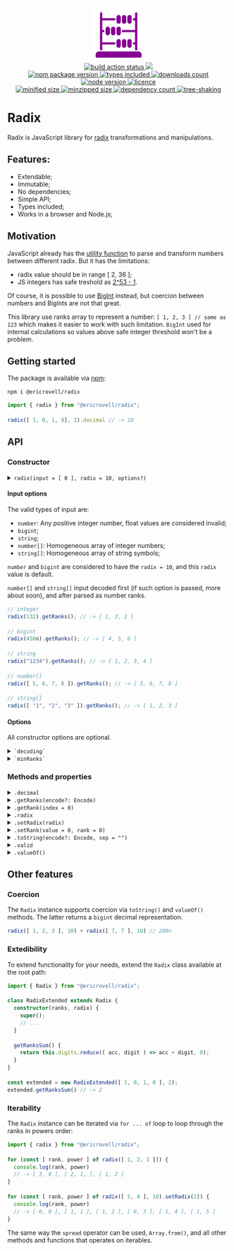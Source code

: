 <div align="center">
  <img
    alt="Abacus as symbol of representing numbers in different bases"
    src="assets/logo.svg"
    width="125px"
    height="125px"
    padding="25px"
  />
</div>

<div align="center">
  <a href="https://github.com/EricRovell/radix/actions">
    <img alt="build action status" src="https://github.com/EricRovell/radix/workflows/build/badge.svg" />
  </a>
  <a href="https://codecov.io/gh/EricRovell/radix">
    <img src="https://codecov.io/gh/EricRovell/radix/branch/main/graph/badge.svg?token=FHC119ASN8"/>
  </a>
</div>

<div align="center">
  <a href="https://www.npmjs.com/package/@ericrovell/radix">
    <img alt="npm package version" src="https://badgen.net/npm/v/@ericrovell/radix/" />
  </a>
  <a href="https://www.npmjs.com/package/@ericrovell/radix">
    <img alt="types included" src="https://badgen.net/npm/types/@ericrovell/radix/" />
  </a>
  <a href="https://www.npmjs.com/package/@ericrovell/radix">
    <img alt="downloads count" src="https://badgen.net/npm/dt/@ericrovell/radix/" />
  </a>
  <a href="https://www.npmjs.com/package/@ericrovell/radix">
    <img alt="node version" src="https://badgen.net/npm/node/@ericrovell/radix/" />
  </a>
  <a href="https://www.npmjs.com/package/@ericrovell/radix">
    <img alt="licence" src="https://badgen.net/npm/license/@ericrovell/radix/" />
  </a>
</div>

<div align="center">
  <a href="https://bundlephobia.com/package/@ericrovell/radix">
    <img alt="minified size" src="https://badgen.net/bundlephobia/min/@ericrovell/radix/" />
  </a>
  <a href="https://bundlephobia.com/package/@ericrovell/radix">
    <img alt="minzipped size" src="https://badgen.net/bundlephobia/minzip/@ericrovell/radix/" />
  </a>
  <a href="https://bundlephobia.com/package/@ericrovell/radix">
    <img alt="dependency count" src="https://badgen.net/bundlephobia/dependency-count/@ericrovell/radix/" />
  </a>
  <a href="https://bundlephobia.com/package/@ericrovell/radix">
    <img alt="tree-shaking" src="https://badgen.net/bundlephobia/tree-shaking/@ericrovell/radix/" />
  </a>
</div>

# Radix

Radix is JavaScript library for [radix](https://en.wikipedia.org/wiki/Radix) transformations and manipulations.

## Features:

- Extendable;
- Immutable;
- No dependencies;
- Simple API;
- Types included;
- Works in a browser and Node.js;

## Motivation

JavaScript already has the [utility function](https://developer.mozilla.org/en-US/docs/Web/JavaScript/Reference/Global_Objects/parseInt) to parse and transform numbers between different radix. But it has the limitations:

- radix value should be in range [ 2, 36 ];
- JS integers has safe treshold as [2^53 - 1](https://developer.mozilla.org/en-US/docs/Web/JavaScript/Reference/Global_Objects/Number/isSafeInteger).

Of course, it is possible to use [BigInt](https://developer.mozilla.org/en-US/docs/Web/JavaScript/Reference/Global_Objects/BigInt) instead, but coercion between numbers and BigInts are not that great.

This library use ranks array to represent a number: `[ 1, 2, 3 ] // same as 123` which makes it easier to work with such limitation. `BigInt` used for internal calculations so values above safe integer threshold won't be a problem.

## Getting started

The package is available via [npm](https://www.npmjs.com/package/@ericrovell/radix):

```
npm i @ericrovell/radix
```

```ts
import { radix } from "@ericrovell/radix";

radix([ 1, 0, 1, 0], 2).decimal // -> 10
```

## API

### Constructor

<details>
  <summary>
    <code>radix(input = [ 0 ], radix = 10, options?)</code>
  </summary>

  Constructs a number from given ranks and specified radix.
  The input is validated, more about the validation rules in `.valid` property description.

  In case of invalid input the fallback is number 0 in binary system.

  ```ts
  radix().decimal                            // -> 0
  radix([ 1, 0, 0 ]).decimal                 // -> 4
  radix([ 1, 0, 0, 1, 1, 0, 1 ], 2).decimal  // -> 77
  radix([ 5, 0 ], 2).decimal                 // -> 0, invalid input
  ```
</details>

#### Input options

The valid types of input are:

- `number`: Any positive integer number, float values are considered invalid;
- `bigint`;
- `string`;
- `number[]`: Homogeneous array of integer numbers;
- `string[]`: Homogeneous array of string symbols;

`number` and `bigint` are considered to have the `radix = 10`, and this `radix` value is default.

`number[]` and `string[]` input decoded first (if such option is passed, more about soon), and after parsed as number ranks.

```ts
// integer
radix(132).getRanks(); // -> [ 1, 3, 2 ]

// bigint
radix(456n).getRanks(); // -> [ 4, 5, 6 ]

// string
radix("1234").getRanks(); // -> [ 1, 2, 3, 4 ]

// number[]
radix([ 5, 6, 7, 8 ]).getRanks(); // -> [ 5, 6, 7, 8 ]

// string[]
radix([ "1", "2", "3" ]).getRanks(); // -> [ 1, 2, 3 ]
```

#### Options

All constructor options are optional.

<details>
  <summary>
    <code>`decoding`</code>
  </summary>

  To define custom ranks decoding, provide a decodings object:

  ```ts
  import type { Decodings } from "@ericrovell/radix";

  const decodings: Decodings = {
    "A": 0,
    "B": 1,
  };

  radix([ "A", "B" ], 2, { decode: decodings }).getRanks(); // -> [ 1, 0 ]
  ```

  Also, the decoder function can be provided instead:

  ```ts
  import type { Decoder } from "@ericrovell/radix";

  const decoder: Decoder = rank => rank ? "A" : rank;

  radix([ "A", 1 ], 2, { decoder }).getRanks(); // -> [ 0, 1 ]
  ```
</details>

<details>
  <summary>
    <code>`minRanks`</code>
  </summary>

  Sets the minimal number of ranks.

  ```ts
  radix([ 1 ], 2, { minRanks: 5 }).getRanks();     // -> [ 0, 0, 0, 0, 1 ]
  radix([ 1 ], 2, { minRanks: -5 }).getRanks();    // -> [ 1 ]
  radix([ 1, 2, 3, 4 ], 10, { minRanks: 3 }); // -> [ 1, 2, 3, 4 ]
  ```
</details>

### Methods and properties

<details>
  <summary>
    <code>.decimal</code>
  </summary>

  Returns the numeric decimal representation.

  ```ts
  radix([ 1, 0, 1, 0 ], 2).decimal // -> 10
  radix([ 2, 4, 5 ], 8).decimal    // -> 165
  ```

  Do not use if the decimal value may exceed the safe integer value as it returns `Number` instance which is not safe.
  Use `.valueOf()` instead.
</details>

<details>
  <summary>
    <code>.getRanks(encode?: Encode)</code>
  </summary>

  Returns ranks the number consists of.

  ```ts
  radix([ 1, 0, 1 ], 2).getRanks() // -> [ 1, 0, 1 ]
  ```

  The output may be encoded using the `encode` argument.

  Encoding using the the encodings object:

  ```ts
  import type { Encodings } from "@ericrovell/radix";

  const binary = {
    0: "A",
    1: "B"
  };

  radix([ 1, 0, 1, 0 ], 2).toString(binary)  // -> [ "B", "A, "B", "A ]
  ```

  Encoding using the the encoder function:

  ```ts
  import type { Encoder } from "@ericrovell/radix";

  const binaryEncoder: Encoder = rank => {
    return rank === 0 ? "A" : "B"
  };

  radix([ 1, 0, 1, 0 ], 2).toString(binaryEncoder)  // -> [ "B", "A, "B", "A ]
  ```
</details>

<details>
  <summary>
    <code>.getRank(index = 0)</code>
  </summary>

  Returns the rank value at specified index.

	Index is tied to the rank's power:

  $$ 1234 = 1 * 10^3 + 2 * 10^2 + 3 * 10^1 + 4 * 10^0$$

  Here, the last rank value *4* has a power of *0*, that's how index is calculated.

  ```ts
  const number = radix([ 1, 2, 3, 4 ], 10)

  number.rank(0); // -> 4
  number.rank(3); // -> 1
  ```
</details>

<details>
  <summary>
    <code>.radix</code>
  </summary>

  Returns number's [radix](https://en.wikipedia.org/wiki/Radix) value.

  ```ts
  radix([ 1, 0, 1 ], 2).radix // -> 2
  ```
</details>

<details>
  <summary>
    <code>.setRadix(radix)</code>
  </summary>

  Changes the number's radix and returns a new `Radix` instance.

  ```ts
  radix([ 1, 0, 1, 0 ], 2).setRadix(10).getRanks();   // [ 1, 0 ]
  radix([ 1, 0, 1, 0 ], 2).setRadix(8).getRanks();    // [ 1, 2 ]
  radix([ 1, 0, 1, 0 ], 2).setRadix(2).getRanks();    // [ 1, 0, 1, 0 ]
  ```
</details>

<details>
  <summary>
    <code>.setRank(value = 0, rank = 0)</code>
  </summary>

  Changes the value of specific rank and returns the number as new `Radix` instance.

  Note: The index is tied to the power, read more at `.getRank()` method.

  ```ts
  radix([ 1, 0, 1 ], 2).setRank(0).getRanks()                       // -> [ 1, 0, 0 ]);
  radix([ 1, 0, 1 ], 2).setRank(1, 1).getRanks()                    // -> [ 1, 1, 1 ]);
  radix([ 4, 0, 5, 7 ], 8).setRank(7, 3).getRanks()                 // -> [ 7, 0, 5, 7 ]);
  radix([ 1, 0, 1, 0, 1, 1, 1, 0, 1 ], 2).setRank(1, 5).getRanks()  // -> [ 1, 0, 1, 1, 1, 1, 1, 0, 1 ]);
  ```
</details>

<details>
  <summary>
    <code>.toString(encode?: Encode, sep = "")</code>
  </summary>

  Constructs a number's string representation.

  ```ts
  radix([ 2, 3, 4 ], 10).toString()       // -> "234"
  ```

  The custom encoding can be specified using the encodings object or encoder function, same as `.getRanks()` method.

  ```ts
  import type { Encodings, Encoder } from "@ericrovell/radix";

  const binary = {
    0: "A",
    1: "B"
  };

  const binaryEncoder: Encoder = rank => {
    return rank === 0 ? "A" : "B"
  };

  radix([ 1, 0, 1, 0 ], 2).toString(binary)  // -> "BABA"
  radix([ 1, 0, 1, 0 ], 2).toString(binaryEncoder)  // -> "BABA"
  ```

  To define a separator, provide a second argument:

  ```ts
  radix([ 1, 0, 1, 0 ], 2).toString(undefined, "+")  // -> "1+0+1+0"
  ```
</details>

<details>
  <summary>
    <code>.valid</code>
  </summary>

  Returns the boolean indicating whether or not the input was valid.

  Radix should be positive integer equal or larger than 2. Unary base system's are not supported.
  It complicated the code too much and too primitive to be practical.

  Each rank should be non-negative integer and have a value less than radix.
  Valid input options are covered [here](#input-options).

  ```ts
  radix([ 1, 1, 0 ], 2).valid        // -> true
  radix([ 0, 1, 2, 8 ], 8).valid     // -> false, rank can't be 8 for the base 8
  radix([ 1, 1, 0 ], 2).valid        // -> true
  radix([ 1, 1, 0 ], 1.5).valid      // -> false, radix should be an integer
  radix([ 0, 1, 2, 8 ], 0).valid     // -> false, radix should be a positive integer
  radix(2.5, 10).valid               // -> false, unsupported input
  radix([ 0, "1", 2, 8 ], 10).valid  // -> false, array should be homogeneous
  ```
</details>

<details>
  <summary>
    <code>.valueOf()</code>
  </summary>

  Returns the primitive value as decimal radix `BigInt` value.

  ```ts
  radix([ 2, 3 ], 10).valueOf() // -> 23n
  ```

  Method may be useful for coercion:

  ```ts
  radix([ 1, 2 ], 10) + radix([ 2, 3 ], 10) // -> 35n
  ```
</details>

## Other features

### Coercion

The `Radix` instance supports coercion via `toString()` and `valueOf()` methods. The latter returns a `bigint` decimal representation.

```ts
radix([ 1, 2, 3 ], 10) + radix([ 7, 7 ], 10) // 200n
```

### Extedibility

To extend functionality for your needs, extend the `Radix` class available at the root path:

```ts
import { Radix } from "@ericrovell/radix";

class RadixExtended extends Radix {
  constructor(ranks, radix) {
    super();
    // ...
  }

  getRanksSum() {
    return this.digits.reduce(( acc, digit ) => acc + digit, 0);
  }
}

const extended = new RadixExtended([ 1, 0, 1, 0 ], 2);
extended.getRanksSum() // -> 2
```

### Iterability

The `Radix` instance can be iterated via `for ... of` loop to loop through the ranks in powers order:

```ts
import { radix } from "@ericrovell/radix";

for (const [ rank, power ] of radix([ 1, 2, 3 ])) {
  console.log(rank, power)
  // -> [ 3, 0 ], [ 2, 1, ], [ 1, 2 ]
}

for (const [ rank, power ] of radix([ 5, 4 ], 10).setRadix(2)) {
  console.log(rank, power)
  // -> [ 0, 0 ], [ 1, 1 ], [ 1, 2 ], [ 0, 3 ], [ 1, 4 ], [ 1, 5 ]
}
```

The same way the `spread` operator can be used, `Array.from()`, and all other methods and functions that operates on iterables.
